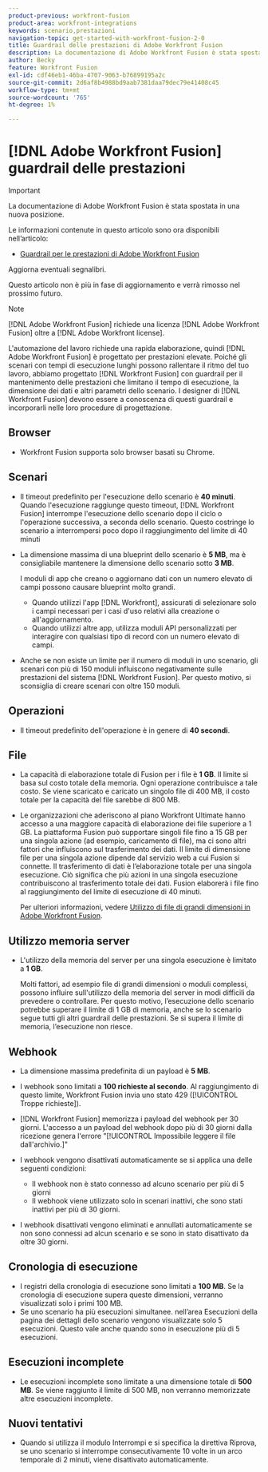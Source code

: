 ```yaml
---
product-previous: workfront-fusion
product-area: workfront-integrations
keywords: scenario,prestazioni
navigation-topic: get-started-with-workfront-fusion-2-0
title: Guardrail delle prestazioni di Adobe Workfront Fusion
description: La documentazione di Adobe Workfront Fusion è stata spostata in una nuova posizione. Questo articolo è stato dichiarato obsoleto, ma contiene un collegamento al nuovo articolo che descrive questa funzionalità.
author: Becky
feature: Workfront Fusion
exl-id: cdf46eb1-46ba-4707-9063-b76899195a2c
source-git-commit: 2d6af8b4988bd9aab7381daa79dec79e41408c45
workflow-type: tm+mt
source-wordcount: '765'
ht-degree: 1%

---
```


# [!DNL Adobe Workfront Fusion] guardrail delle prestazioni

>[!IMPORTANT]
>
>La documentazione di Adobe Workfront Fusion è stata spostata in una nuova posizione.
>
>Le informazioni contenute in questo articolo sono ora disponibili nell’articolo:
>
>* [Guardrail per le prestazioni di Adobe Workfront Fusion](https://experienceleague.adobe.com/docs/workfront-fusion/using/references/scenarios/fusion-performance-guardrails.html)
>
>Aggiorna eventuali segnalibri.
>
>Questo articolo non è più in fase di aggiornamento e verrà rimosso nel prossimo futuro.

>[!NOTE]
>
>[!DNL Adobe Workfront Fusion] richiede una licenza [!DNL Adobe Workfront Fusion] oltre a [!DNL Adobe Workfront license].

L&#39;automazione del lavoro richiede una rapida elaborazione, quindi [!DNL Adobe Workfront Fusion] è progettato per prestazioni elevate. Poiché gli scenari con tempi di esecuzione lunghi possono rallentare il ritmo del tuo lavoro, abbiamo progettato [!DNL Workfront Fusion] con guardrail per il mantenimento delle prestazioni che limitano il tempo di esecuzione, la dimensione dei dati e altri parametri dello scenario. I designer di [!DNL Workfront Fusion] devono essere a conoscenza di questi guardrail e incorporarli nelle loro procedure di progettazione.

## Browser

* Workfront Fusion supporta solo browser basati su Chrome.

## Scenari

* Il timeout predefinito per l&#39;esecuzione dello scenario è **40 minuti**. Quando l&#39;esecuzione raggiunge questo timeout, [!DNL Workfront Fusion] interrompe l&#39;esecuzione dello scenario dopo il ciclo o l&#39;operazione successiva, a seconda dello scenario. Questo costringe lo scenario a interrompersi poco dopo il raggiungimento del limite di 40 minuti
* La dimensione massima di una blueprint dello scenario è **5 MB**, ma è consigliabile mantenere la dimensione dello scenario sotto **3 MB**.

  I moduli di app che creano o aggiornano dati con un numero elevato di campi possono causare blueprint molto grandi.

   * Quando utilizzi l&#39;app [!DNL Workfront], assicurati di selezionare solo i campi necessari per i casi d&#39;uso relativi alla creazione o all&#39;aggiornamento.
   * Quando utilizzi altre app, utilizza moduli API personalizzati per interagire con qualsiasi tipo di record con un numero elevato di campi.

* Anche se non esiste un limite per il numero di moduli in uno scenario, gli scenari con più di 150 moduli influiscono negativamente sulle prestazioni del sistema [!DNL Workfront Fusion]. Per questo motivo, si sconsiglia di creare scenari con oltre 150 moduli.

## Operazioni

* Il timeout predefinito dell&#39;operazione è in genere di **40 secondi**.

<!--
* The operation timeout for calls to Adobe Workfront is **120 seconds**.
-->

## File

* La capacità di elaborazione totale di Fusion per i file è **1 GB**. Il limite si basa sul costo totale della memoria. Ogni operazione contribuisce a tale costo. Se viene scaricato e caricato un singolo file di 400 MB, il costo totale per la capacità del file sarebbe di 800 MB.
* Le organizzazioni che aderiscono al piano Workfront Ultimate hanno accesso a una maggiore capacità di elaborazione dei file superiore a 1 GB. La piattaforma Fusion può supportare singoli file fino a 15 GB per una singola azione (ad esempio, caricamento di file), ma ci sono altri fattori che influiscono sul trasferimento dei dati. Il limite di dimensione file per una singola azione dipende dal servizio web a cui Fusion si connette. Il trasferimento di dati è l’elaborazione totale per una singola esecuzione. Ciò significa che più azioni in una singola esecuzione contribuiscono al trasferimento totale dei dati. Fusion elaborerà i file fino al raggiungimento del limite di esecuzione di 40 minuti.

  Per ulteriori informazioni, vedere [Utilizzo di file di grandi dimensioni in Adobe Workfront Fusion](/help/quicksilver/workfront-fusion/get-started/fusion-large-files.md).


## Utilizzo memoria server

* L&#39;utilizzo della memoria del server per una singola esecuzione è limitato a **1 GB**.

  Molti fattori, ad esempio file di grandi dimensioni o moduli complessi, possono influire sull&#39;utilizzo della memoria del server in modi difficili da prevedere o controllare. Per questo motivo, l’esecuzione dello scenario potrebbe superare il limite di 1 GB di memoria, anche se lo scenario segue tutti gli altri guardrail delle prestazioni. Se si supera il limite di memoria, l’esecuzione non riesce.

## Webhook

* La dimensione massima predefinita di un payload è **5 MB**.
* I webhook sono limitati a **100 richieste al secondo**. Al raggiungimento di questo limite, Workfront Fusion invia uno stato 429 ([!UICONTROL Troppe richieste]).
* [!DNL Workfront Fusion] memorizza i payload del webhook per 30 giorni. L&#39;accesso a un payload del webhook dopo più di 30 giorni dalla ricezione genera l&#39;errore &quot;[!UICONTROL Impossibile leggere il file dall&#39;archivio.]&quot;
* I webhook vengono disattivati automaticamente se si applica una delle seguenti condizioni:

   * Il webhook non è stato connesso ad alcuno scenario per più di 5 giorni
   * Il webhook viene utilizzato solo in scenari inattivi, che sono stati inattivi per più di 30 giorni.

* I webhook disattivati vengono eliminati e annullati automaticamente se non sono connessi ad alcun scenario e se sono in stato disattivato da oltre 30 giorni.

## Cronologia di esecuzione

* I registri della cronologia di esecuzione sono limitati a **100 MB**. Se la cronologia di esecuzione supera queste dimensioni, verranno visualizzati solo i primi 100 MB.
* Se uno scenario ha più esecuzioni simultanee. nell’area Esecuzioni della pagina dei dettagli dello scenario vengono visualizzate solo 5 esecuzioni. Questo vale anche quando sono in esecuzione più di 5 esecuzioni.

## Esecuzioni incomplete

* Le esecuzioni incomplete sono limitate a una dimensione totale di **500 MB**. Se viene raggiunto il limite di 500 MB, non verranno memorizzate altre esecuzioni incomplete.

## Nuovi tentativi

* Quando si utilizza il modulo Interrompi e si specifica la direttiva Riprova, se uno scenario si interrompe consecutivamente 10 volte in un arco temporale di 2 minuti, viene disattivato automaticamente.

